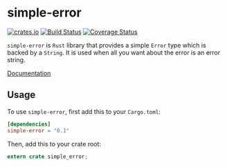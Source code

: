 # simple-error

[![crates.io](http://meritbadge.herokuapp.com/simple-error)](https://crates.io/crates/simple-error)
[![Build Status](https://travis-ci.org/WiSaGaN/simple-error.svg?branch=master)](https://travis-ci.org/WiSaGaN/simple-error)
[![Coverage Status](https://coveralls.io/repos/github/WiSaGaN/simple-error/badge.svg?branch=master)](https://coveralls.io/github/WiSaGaN/simple-error?branch=master)

`simple-error` is `Rust` library that provides a simple `Error` type which is backed by a `String`. It is used when all you want about the error is an error string.

[Documentation](https://wisagan.github.io/simple-error/simple_error/)

## Usage

To use `simple-error`, first add this to your `Cargo.toml`:

```toml
[dependencies]
simple-error = "0.1"
```

Then, add this to your crate root:

```rust
extern crate simple_error;
```
